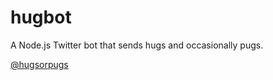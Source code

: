 hugbot
=============
A Node.js Twitter bot that sends hugs and occasionally pugs.

[@hugsorpugs](https://twitter.com/hugsorpugs)

